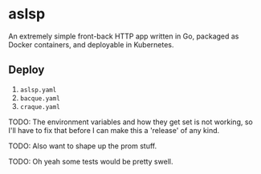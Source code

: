 # aslsp

An extremely simple front-back HTTP app written in Go, packaged as Docker containers, and deployable in Kubernetes.

## Deploy

1. `aslsp.yaml`
2. `bacque.yaml`
3. `craque.yaml`

TODO: The environment variables and how they get set is not working, so I'll have to fix that before I can make this a 'release' of any kind.

TODO: Also want to shape up the prom stuff.

TODO: Oh yeah some tests would be pretty swell.
